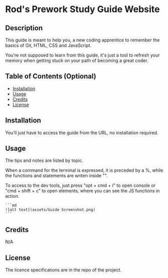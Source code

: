 # Rod's Prework Study Guide Website

## Description

This guide is meant to help you, a new coding apprentice to remember the basics of Git, HTML, CSS and JavaScript.

You're not supposed to learn from this guide, it's just a tool to refresh your memory when getting stuck on your path of becoming a great coder.

## Table of Contents (Optional)

- [Installation](#installation)
- [Usage](#usage)
- [Credits](#credits)
- [License](#license)

## Installation

You'll just have to access the guide from the URL, no installation required. 

## Usage

The tips and notes are listed by topic.

When a command for the terminal is expressed, it is preceded by a %, while the functions and statements are writen inside "".

To access to the dev tools, just press "opt + cmd + i" to open console or "cmd + shift + c" to open elements, where you can see the JS functions in action.

    ```md
    ![alt text](assets/Guide Screenshot.png)
    ```

## Credits

N/A

## License

The licence specifications are in the repo of the project.